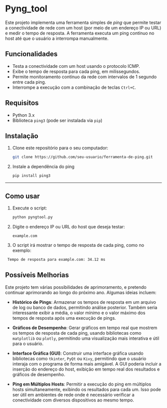# Pyng_tool

Este projeto implementa uma ferramenta simples de *ping* que permite testar a conectividade de rede com um host (por meio de um endereço IP ou URL) e medir o tempo de resposta. A ferramenta executa um ping contínuo no host até que o usuário a interrompa manualmente.

## Funcionalidades

- Testa a conectividade com um host usando o protocolo ICMP.
- Exibe o tempo de resposta para cada ping, em milissegundos.
- Permite monitoramento contínuo da rede com intervalos de 1 segundo entre cada ping.
- Interrompe a execução com a combinação de teclas `Ctrl+C`.

## Requisitos

- Python 3.x
- Biblioteca `ping3` (pode ser instalada via `pip`)

## Instalação

1. Clone este repositório para o seu computador:
   ```bash
   git clone https://github.com/seu-usuario/ferramenta-de-ping.git
2. Instale a dependência do ping
   ```bash
   pip install ping3
---
## Como usar

1. Execute o script:
   ```bash
   python pyngtool.py
2. Digite o endereço IP ou URL do host que deseja testar:
   ```
   example.com
3. O script irá mostrar o tempo de resposta de cada ping, como no exemplo:
  ```bash
   Tempo de resposta para example.com: 34.12 ms
```
## Possíveis Melhorias

Este projeto tem várias possibilidades de aprimoramento, e pretendo continuar aprimorando ao longo do próximo ano. Algumas ideias incluem:

- **Histórico de Pings**: Armazenar os tempos de resposta em um arquivo de log ou banco de dados, permitindo análise posterior. Também seria interessante exibir a média, o valor mínimo e o valor máximo dos tempos de resposta após uma execução de pings.

- **Gráficos de Desempenho**: Gerar gráficos em tempo real que mostrem os tempos de resposta de cada ping, usando bibliotecas como `matplotlib` ou `plotly`, permitindo uma visualização mais interativa e útil para o usuário.

- **Interface Gráfica (GUI)**: Construir uma interface gráfica usando bibliotecas como `tkinter`, `PyQt` ou `Kivy`, permitindo que o usuário interaja com o programa de forma mais amigável. A GUI poderia incluir a inserção do endereço do host, exibição em tempo real dos resultados e gráficos de desempenho.

- **Ping em Múltiplos Hosts**: Permitir a execução do ping em múltiplos hosts simultaneamente, exibindo os resultados para cada um. Isso pode ser útil em ambientes de rede onde é necessário verificar a conectividade com diversos dispositivos ao mesmo tempo.


